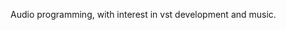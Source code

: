 Audio programming, with interest in vst development and music.

<!---
aminesehli/aminesehli is a ✨ special ✨ repository because its `README.md` (this file) appears on your GitHub profile.
You can click the Preview link to take a look at your changes.
--->
